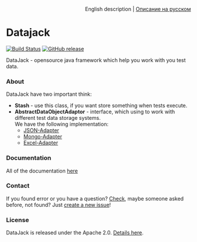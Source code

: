 <p align="right">
English description | <a href="README_RU.md">Описание на русском</a>
</p>

# Datajack
[![Build Status](https://travis-ci.org/sbtqa/datajack.svg?branch=master)](https://travis-ci.org/sbtqa/datajack) [![GitHub release](https://img.shields.io/github/release/sbtqa/datajack.svg?style=flat-square)](https://github.com/sbtqa/datajack/releases)

DataJack - opensource java framework which help you work with you test data.

### About
DataJack have two important think:
* **Stash** - use this class, if you want store something when tests execute.
* **AbstractDataObjectAdaptor** - interface, which using to work with different test data storage systems.   
We have the following implementation:
  * [JSON-Adapter](https://github.com/sbtqa/datajack-json-adaptor)
  * [Mongo-Adapter](https://github.com/sbtqa/datajack-mongo-adaptor)
  * [Excel-Adapter](https://github.com/sbtqa/datajack-excel-adaptor)

### Documentation
All of the documentation [here](https://github.com/sbtqa/docs/wiki/DataJack)

### Contact
If you found error or you have a question? [Check](https://github.com/sbtqa/datajack/issues), maybe someone asked before, not found? Just [create a new issue](https://github.com/sbtqa/datajack/issues/new)!

### License 
DataJack is released under the Apache 2.0. [Details here](https://github.com/sbtqa/datajack/blob/master/LICENSE).